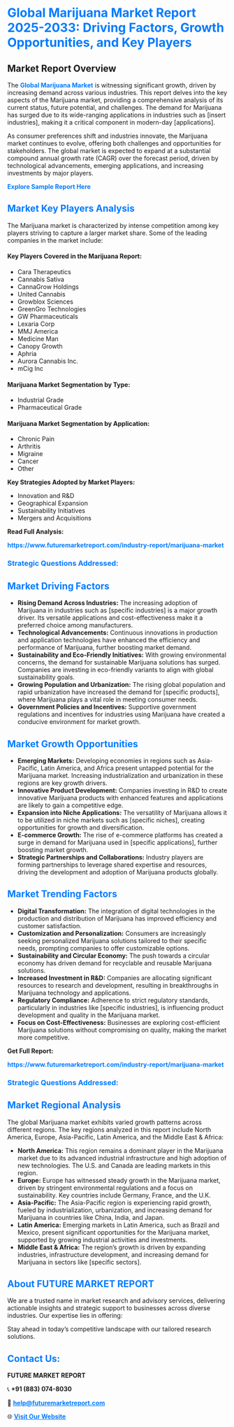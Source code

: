 <h1 style="color: #007BFF;">Global Marijuana Market Report 2025-2033: Driving Factors, Growth Opportunities, and Key Players</h1>

<section id="overview">
<h2>Market Report Overview</h2>
<p>The <a href="https://www.futuremarketreport.com/industry-report/marijuana-market" style="color: #007BFF; text-decoration: none;"><strong>Global Marijuana Market</strong></a> is witnessing significant growth, driven by increasing demand across various industries. This report delves into the key aspects of the Marijuana market, providing a comprehensive analysis of its current status, future potential, and challenges. The demand for Marijuana has surged due to its wide-ranging applications in industries such as [insert industries], making it a critical component in modern-day [applications].</p>
<p>As consumer preferences shift and industries innovate, the Marijuana market continues to evolve, offering both challenges and opportunities for stakeholders. The global market is expected to expand at a substantial compound annual growth rate (CAGR) over the forecast period, driven by technological advancements, emerging applications, and increasing investments by major players.</p>
</section>

<section id="overview">
<p><a href="https://www.futuremarketreport.com/request-sample/reportId=85948" style="color: #007BFF; text-decoration: none;"><strong>Explore Sample Report Here</strong></a></p>
</section>

<section id="key-players">
<h2 style="color: #007BFF;">Market Key Players Analysis</h2>
<p>The Marijuana market is characterized by intense competition among key players striving to capture a larger market share. Some of the leading companies in the market include:</p>
<h4>Key Players Covered in the Marijuana Report:</h4>
<ul><li>Cara Therapeutics</li><li>Cannabis Sativa</li><li>CannaGrow Holdings</li><li>United Cannabis</li><li>Growblox Sciences</li><li>GreenGro Technologies</li><li>GW Pharmaceuticals</li><li>Lexaria Corp</li><li>MMJ America</li><li>Medicine Man</li><li>Canopy Growth</li><li>Aphria</li><li>Aurora Cannabis Inc.</li><li>mCig Inc</li></ul>
<h4>Marijuana Market Segmentation by Type:</h4>
<ul><li>Industrial Grade</li><li>Pharmaceutical Grade</li></ul>

<h4>Marijuana Market Segmentation by Application:</h4>
<ul><li>Chronic Pain</li><li>Arthritis</li><li>Migraine</li><li>Cancer</li><li>Other</li></ul>
<p><strong>Key Strategies Adopted by Market Players:</strong></p>
<ul>
<li>Innovation and R&D</li>
<li>Geographical Expansion</li>
<li>Sustainability Initiatives</li>
<li>Mergers and Acquisitions</li>
</ul>
</section>

<section>
<p><strong>Read Full Analysis: </strong></p><a href="https://www.futuremarketreport.com/industry-report/marijuana-market" style="color: #007BFF; text-decoration: none;"><strong>https://www.futuremarketreport.com/industry-report/marijuana-market</strong></a>
<h3 style="color: #007BFF;">Strategic Questions Addressed:</h3>
</section>

<section id="driving-factors">
<h2 style="color: #007BFF;">Market Driving Factors</h2>
<ul>
<li><strong>Rising Demand Across Industries:</strong> The increasing adoption of Marijuana in industries such as [specific industries] is a major growth driver. Its versatile applications and cost-effectiveness make it a preferred choice among manufacturers.</li>
<li><strong>Technological Advancements:</strong> Continuous innovations in production and application technologies have enhanced the efficiency and performance of Marijuana, further boosting market demand.</li>
<li><strong>Sustainability and Eco-Friendly Initiatives:</strong> With growing environmental concerns, the demand for sustainable Marijuana solutions has surged. Companies are investing in eco-friendly variants to align with global sustainability goals.</li>
<li><strong>Growing Population and Urbanization:</strong> The rising global population and rapid urbanization have increased the demand for [specific products], where Marijuana plays a vital role in meeting consumer needs.</li>
<li><strong>Government Policies and Incentives:</strong> Supportive government regulations and incentives for industries using Marijuana have created a conducive environment for market growth.</li>
</ul>
</section>

<section id="growth-opportunities">
<h2 style="color: #007BFF;">Market Growth Opportunities</h2>
<ul>
<li><strong>Emerging Markets:</strong> Developing economies in regions such as Asia-Pacific, Latin America, and Africa present untapped potential for the Marijuana market. Increasing industrialization and urbanization in these regions are key growth drivers.</li>
<li><strong>Innovative Product Development:</strong> Companies investing in R&D to create innovative Marijuana products with enhanced features and applications are likely to gain a competitive edge.</li>
<li><strong>Expansion into Niche Applications:</strong> The versatility of Marijuana allows it to be utilized in niche markets such as [specific niches], creating opportunities for growth and diversification.</li>
<li><strong>E-commerce Growth:</strong> The rise of e-commerce platforms has created a surge in demand for Marijuana used in [specific applications], further boosting market growth.</li>
<li><strong>Strategic Partnerships and Collaborations:</strong> Industry players are forming partnerships to leverage shared expertise and resources, driving the development and adoption of Marijuana products globally.</li>
</ul>
</section>

<section id="trending-factors">
<h2 style="color: #007BFF;">Market Trending Factors</h2>
<ul>
<li><strong>Digital Transformation:</strong> The integration of digital technologies in the production and distribution of Marijuana has improved efficiency and customer satisfaction.</li>
<li><strong>Customization and Personalization:</strong> Consumers are increasingly seeking personalized Marijuana solutions tailored to their specific needs, prompting companies to offer customizable options.</li>
<li><strong>Sustainability and Circular Economy:</strong> The push towards a circular economy has driven demand for recyclable and reusable Marijuana solutions.</li>
<li><strong>Increased Investment in R&D:</strong> Companies are allocating significant resources to research and development, resulting in breakthroughs in Marijuana technology and applications.</li>
<li><strong>Regulatory Compliance:</strong> Adherence to strict regulatory standards, particularly in industries like [specific industries], is influencing product development and quality in the Marijuana market.</li>
<li><strong>Focus on Cost-Effectiveness:</strong> Businesses are exploring cost-efficient Marijuana solutions without compromising on quality, making the market more competitive.</li>
</ul>
</section>

<section>
<p><strong>Get Full Report: </strong></p><a href="https://www.futuremarketreport.com/industry-report/marijuana-market" style="color: #007BFF; text-decoration: none;"><strong>https://www.futuremarketreport.com/industry-report/marijuana-market</strong></a>
<h3 style="color: #007BFF;">Strategic Questions Addressed:</h3>
</section>


<section id="regional-analysis">
<h2 style="color: #007BFF;">Market Regional Analysis</h2>
<p>The global Marijuana market exhibits varied growth patterns across different regions. The key regions analyzed in this report include North America, Europe, Asia-Pacific, Latin America, and the Middle East & Africa:</p>
<ul>
<li><strong>North America:</strong> This region remains a dominant player in the Marijuana market due to its advanced industrial infrastructure and high adoption of new technologies. The U.S. and Canada are leading markets in this region.</li>
<li><strong>Europe:</strong> Europe has witnessed steady growth in the Marijuana market, driven by stringent environmental regulations and a focus on sustainability. Key countries include Germany, France, and the U.K.</li>
<li><strong>Asia-Pacific:</strong> The Asia-Pacific region is experiencing rapid growth, fueled by industrialization, urbanization, and increasing demand for Marijuana in countries like China, India, and Japan.</li>
<li><strong>Latin America:</strong> Emerging markets in Latin America, such as Brazil and Mexico, present significant opportunities for the Marijuana market, supported by growing industrial activities and investments.</li>
<li><strong>Middle East & Africa:</strong> The region’s growth is driven by expanding industries, infrastructure development, and increasing demand for Marijuana in sectors like [specific sectors].</li>
</ul>
</section>

<footer>
<h2 style="color: #007BFF;">About FUTURE MARKET REPORT</h2>
<p>We are a trusted name in market research and advisory services, delivering actionable insights and strategic support to businesses across diverse industries. Our expertise lies in offering:</p>

<p>Stay ahead in today’s competitive landscape with our tailored research solutions.</p>

<h2 style="color: #007BFF;">Contact Us:</h2>
<p><strong>FUTURE MARKET REPORT</strong></p>
<p>📞 <strong>+91 (883) 074-8030</strong></p>
<p>📧 <strong><a href="mailto:help@futuremarketreport.com" style="color: #007BFF;">help@futuremarketreport.com</a></strong></p>
<p>🌐 <strong><a href="https://www.futuremarketreport.com/" style="color: #007BFF;">Visit Our Website</a></strong></p>
</footer>